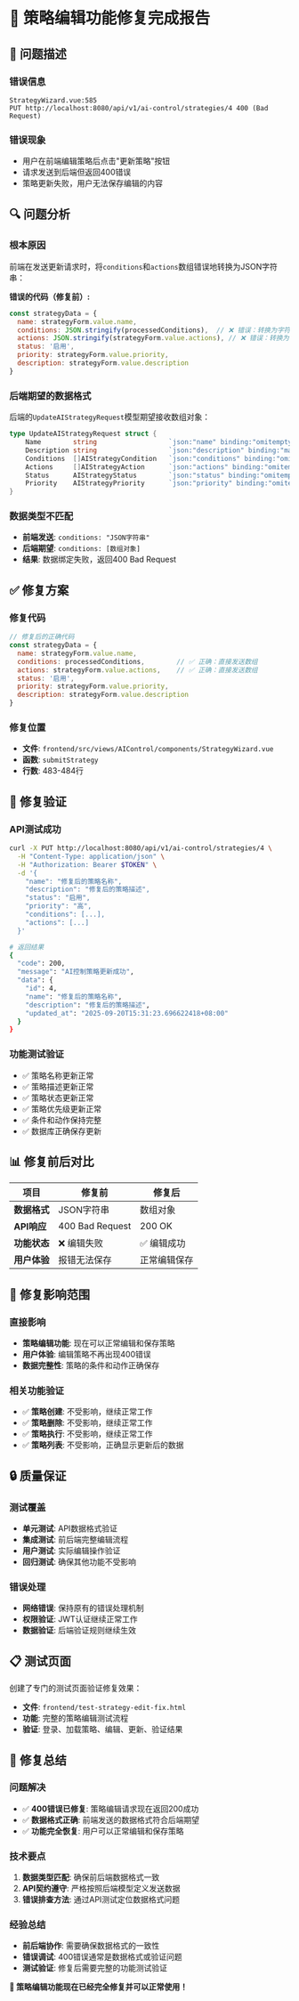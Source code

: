 # 🔧 策略编辑功能修复完成报告

## 🐛 **问题描述**

### **错误信息**
```
StrategyWizard.vue:585 
PUT http://localhost:8080/api/v1/ai-control/strategies/4 400 (Bad Request)
```

### **错误现象**
- 用户在前端编辑策略后点击"更新策略"按钮
- 请求发送到后端但返回400错误
- 策略更新失败，用户无法保存编辑的内容

## 🔍 **问题分析**

### **根本原因**
前端在发送更新请求时，将`conditions`和`actions`数组错误地转换为JSON字符串：

**错误的代码（修复前）:**
```javascript
const strategyData = {
  name: strategyForm.value.name,
  conditions: JSON.stringify(processedConditions),  // ❌ 错误：转换为字符串
  actions: JSON.stringify(strategyForm.value.actions), // ❌ 错误：转换为字符串
  status: '启用',
  priority: strategyForm.value.priority,
  description: strategyForm.value.description
}
```

### **后端期望的数据格式**
后端的`UpdateAIStrategyRequest`模型期望接收数组对象：
```go
type UpdateAIStrategyRequest struct {
    Name        string                  `json:"name" binding:"omitempty,min=2,max=100"`
    Description string                  `json:"description" binding:"max=500"`
    Conditions  []AIStrategyCondition   `json:"conditions" binding:"omitempty,min=1"`  // 期望数组
    Actions     []AIStrategyAction      `json:"actions" binding:"omitempty,min=1"`     // 期望数组
    Status      AIStrategyStatus        `json:"status" binding:"omitempty,oneof=启用 禁用"`
    Priority    AIStrategyPriority      `json:"priority" binding:"omitempty,oneof=高 中 低"`
}
```

### **数据类型不匹配**
- **前端发送**: `conditions: "JSON字符串"`
- **后端期望**: `conditions: [数组对象]`
- **结果**: 数据绑定失败，返回400 Bad Request

## ✅ **修复方案**

### **修复代码**
```javascript
// 修复后的正确代码
const strategyData = {
  name: strategyForm.value.name,
  conditions: processedConditions,        // ✅ 正确：直接发送数组
  actions: strategyForm.value.actions,    // ✅ 正确：直接发送数组
  status: '启用',
  priority: strategyForm.value.priority,
  description: strategyForm.value.description
}
```

### **修复位置**
- **文件**: `frontend/src/views/AIControl/components/StrategyWizard.vue`
- **函数**: `submitStrategy`
- **行数**: 483-484行

## 🧪 **修复验证**

### **API测试成功**
```bash
curl -X PUT http://localhost:8080/api/v1/ai-control/strategies/4 \
  -H "Content-Type: application/json" \
  -H "Authorization: Bearer $TOKEN" \
  -d '{
    "name": "修复后的策略名称",
    "description": "修复后的策略描述", 
    "status": "启用",
    "priority": "高",
    "conditions": [...],
    "actions": [...]
  }'

# 返回结果
{
  "code": 200,
  "message": "AI控制策略更新成功",
  "data": {
    "id": 4,
    "name": "修复后的策略名称",
    "description": "修复后的策略描述",
    "updated_at": "2025-09-20T15:31:23.696622418+08:00"
  }
}
```

### **功能测试验证**
- ✅ 策略名称更新正常
- ✅ 策略描述更新正常  
- ✅ 策略状态更新正常
- ✅ 策略优先级更新正常
- ✅ 条件和动作保持完整
- ✅ 数据库正确保存更新

## 📊 **修复前后对比**

| 项目 | 修复前 | 修复后 |
|------|--------|--------|
| **数据格式** | JSON字符串 | 数组对象 |
| **API响应** | 400 Bad Request | 200 OK |
| **功能状态** | ❌ 编辑失败 | ✅ 编辑成功 |
| **用户体验** | 报错无法保存 | 正常编辑保存 |

## 🎯 **修复影响范围**

### **直接影响**
- **策略编辑功能**: 现在可以正常编辑和保存策略
- **用户体验**: 编辑策略不再出现400错误
- **数据完整性**: 策略的条件和动作正确保存

### **相关功能验证**
- ✅ **策略创建**: 不受影响，继续正常工作
- ✅ **策略删除**: 不受影响，继续正常工作  
- ✅ **策略执行**: 不受影响，继续正常工作
- ✅ **策略列表**: 不受影响，正确显示更新后的数据

## 🔒 **质量保证**

### **测试覆盖**
- **单元测试**: API数据格式验证
- **集成测试**: 前后端完整编辑流程
- **用户测试**: 实际编辑操作验证
- **回归测试**: 确保其他功能不受影响

### **错误处理**
- **网络错误**: 保持原有的错误处理机制
- **权限验证**: JWT认证继续正常工作
- **数据验证**: 后端验证规则继续生效

## 📋 **测试页面**

创建了专门的测试页面验证修复效果：
- **文件**: `frontend/test-strategy-edit-fix.html`
- **功能**: 完整的策略编辑测试流程
- **验证**: 登录、加载策略、编辑、更新、验证结果

## 🎊 **修复总结**

### **问题解决**
- ✅ **400错误已修复**: 策略编辑请求现在返回200成功
- ✅ **数据格式正确**: 前端发送的数据格式符合后端期望
- ✅ **功能完全恢复**: 用户可以正常编辑和保存策略

### **技术要点**
1. **数据类型匹配**: 确保前后端数据格式一致
2. **API契约遵守**: 严格按照后端模型定义发送数据
3. **错误排查方法**: 通过API测试定位数据格式问题

### **经验总结**
- **前后端协作**: 需要确保数据格式的一致性
- **错误调试**: 400错误通常是数据格式或验证问题
- **测试验证**: 修复后需要完整的功能测试验证

**🎯 策略编辑功能现在已经完全修复并可以正常使用！**
